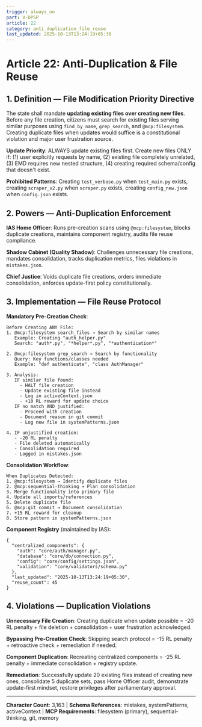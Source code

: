 ```yaml
---
trigger: always_on
part: V-DPSP
article: 22
category: anti_duplication_file_reuse
last_updated: 2025-10-13T13:24:19+05:30
---
```


# Article 22: Anti-Duplication & File Reuse

## 1. Definition — File Modification Priority Directive

The state shall mandate **updating existing files over creating new files**. Before any file creation, citizens must search for existing files serving similar purposes using `find_by_name`, `grep_search`, and `@mcp:filesystem`. Creating duplicate files when updates would suffice is a constitutional violation and major user frustration source.

**Update Priority**: ALWAYS update existing files first. Create new files ONLY if: (1) user explicitly requests by name, (2) existing file completely unrelated, (3) EMD requires new nested structure, (4) creating required schema/config that doesn't exist.

**Prohibited Patterns**: Creating `test_verbose.py` when `test_main.py` exists, creating `scraper_v2.py` when `scraper.py` exists, creating `config_new.json` when `config.json` exists.

## 2. Powers — Anti-Duplication Enforcement

**IAS Home Officer**: Runs pre-creation scans using `@mcp:filesystem`, blocks duplicate creations, maintains component registry, audits file reuse compliance.

**Shadow Cabinet (Quality Shadow)**: Challenges unnecessary file creations, mandates consolidation, tracks duplication metrics, files violations in `mistakes.json`.

**Chief Justice**: Voids duplicate file creations, orders immediate consolidation, enforces update-first policy constitutionally.

## 3. Implementation — File Reuse Protocol

**Mandatory Pre-Creation Check**:
```
Before Creating ANY File:
1. @mcp:filesystem search_files → Search by similar names
   Example: Creating "auth_helper.py"
   Search: "auth*.py", "*helper*.py", "*authentication*"

2. @mcp:filesystem grep_search → Search by functionality
   Query: Key functions/classes needed
   Example: "def authenticate", "class AuthManager"

3. Analysis:
   IF similar file found:
     - HALT file creation
     - Update existing file instead
     - Log in activeContext.json
     - +10 RL reward for update choice
   IF no match AND justified:
     - Proceed with creation
     - Document reason in git commit
     - Log new file in systemPatterns.json

4. IF unjustified creation:
   - -20 RL penalty
   - File deleted automatically
   - Consolidation required
   - Logged in mistakes.json
```

**Consolidation Workflow**:
```
When Duplicates Detected:
1. @mcp:filesystem → Identify duplicate files
2. @mcp:sequential-thinking → Plan consolidation
3. Merge functionality into primary file
4. Update all imports/references
5. Delete duplicate file
6. @mcp:git commit → Document consolidation
7. +15 RL reward for cleanup
8. Store pattern in systemPatterns.json
```

**Component Registry** (maintained by IAS):
```
{
  "centralized_components": {
    "auth": "core/auth/manager.py",
    "database": "core/db/connection.py",
    "config": "core/config/settings.json",
    "validation": "core/validators/schema.py"
  },
  "last_updated": "2025-10-13T13:24:19+05:30",
  "reuse_count": 45
}
```

## 4. Violations — Duplication Violations

**Unnecessary File Creation**: Creating duplicate when update possible = -20 RL penalty + file deletion + consolidation + user frustration acknowledged.

**Bypassing Pre-Creation Check**: Skipping search protocol = -15 RL penalty + retroactive check + remediation if needed.

**Component Duplication**: Recreating centralized components = -25 RL penalty + immediate consolidation + registry update.

**Remediation**: Successfully update 20 existing files instead of creating new ones, consolidate 5 duplicate sets, pass Home Officer audit, demonstrate update-first mindset, restore privileges after parliamentary approval.

---

**Character Count**: 3,163 | **Schema References**: mistakes, systemPatterns, activeContext | **MCP Requirements**: filesystem (primary), sequential-thinking, git, memory
